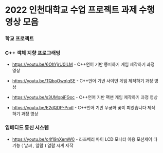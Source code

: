 # 2022 인천대학교 수업 프로젝트 과제 수행 영상 모음
### 학교 프로젝트

### C++ 객체 지향 프로그래밍 
- https://youtu.be/6OhYjrU0ILM -  C++언어 기반 똥피하기 게임 제작하기 과정 영상

- https://youtu.be/TQboOwqIqSE - C++언어 기반 사이먼 게임 제작하기 과정 영상 

- https://youtu.be/s3UMopiFGoc - C++언어 기반 팩맨 게임 제작하기 과정 영상

- https://youtu.be/E2dQDP-PndI - C++언어 기반 무궁화 꽃이 피었습니다 제작하기 과정 영상

### 임베디드 통신 시스템 

- https://youtu.be/c4fI9nXemW0 - 라즈베리 파이 LCD 모니터 이용 모션제어 다기능 ( 날씨 , 알람 ) 알람 시계 제작
